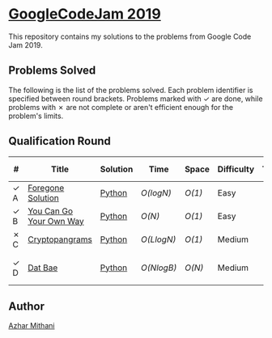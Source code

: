 # [GoogleCodeJam 2019](https://codingcompetitions.withgoogle.com/codejam/archive/2019) 

This repository contains my solutions to the problems from Google Code Jam 2019.

## Problems Solved

The following is the list of the problems solved. Each problem identifier is specified between round brackets. Problems marked with ✓ are done, while problems with ✗ are not complete or aren't efficient enough for the problem's limits.

## Qualification Round
| # | Title | Solution | Time | Space | Difficulty | Tag | Personal Note |
|---| ----- | -------- | ---- | ----- | ---------- | --- | ---- |
| ✓ A| [Foregone Solution](https://codingcompetitions.withgoogle.com/codejam/round/0000000000051705/0000000000088231)| [Python](./Qualification%20Round/foregone-solution.py)| _O(logN)_ | _O(1)_ | Easy | | Math |
| ✓ B| [You Can Go Your Own Way](https://codingcompetitions.withgoogle.com/codejam/round/0000000000051705/00000000000881da)| [Python](./Qualification%20Round/you-can-go-your-own-way.py)| _O(N)_ | _O(1)_ | Easy | | String |
| ✗ C| [Cryptopangrams](https://codingcompetitions.withgoogle.com/codejam/round/0000000000051705/000000000008830b)| [Python](./Qualification%20Round/cryptopangrams.py)| _O(LlogN)_ | _O(1)_ | Medium | | Math |
| ✓ D| [Dat Bae](https://codingcompetitions.withgoogle.com/codejam/round/0000000000051705/00000000000881de)| [Python](./Qualification%20Round/dat-bae.py)|  _O(NlogB)_ | _O(N)_ | Medium | | Bit Manipulation, BFS |

## Author

[Azhar Mithani](https://github.com/AzharMithani)
